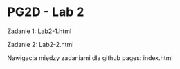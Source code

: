 # PG2D - Lab 2

Zadanie 1:
Lab2-1.html

Zadanie 2:
Lab2-2.html

Nawigacja między zadaniami dla github pages:
index.html
